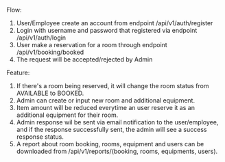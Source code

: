 Flow: 

1. User/Employee create an account from endpoint /api/v1/auth/register
2. Login with username and password that registered via endpoint /api/v1/auth/login
3. User make a reservation for a room through endpoint /api/v1/booking/booked
4. The request will be accepted/rejected by Admin

Feature:

1. If there's a room being reserved, it will change the room status from AVAILABLE to BOOKED.
2. Admin can create or input new room and additional equipment.
3. Item amount will be reduced everytime an user reserve it as an additional equipment for their room.
4. Admin response wil be sent via email notification to the user/employee, and if the response successfully sent, the admin will see a success response status.
5. A report about room booking, rooms, equipment and users can be downloaded from /api/v1/reports/(booking, rooms, equipments, users).
